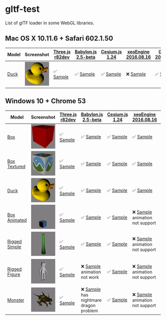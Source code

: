# gltf-test
List of glTF loader in some WebGL libraries.

## Mac OS X 10.11.6 + Safari 602.1.50

| Model                                         | Screenshot                                              |[Three.js r82dev](https://github.com/mrdoob/three.js/tree/dev/examples/js/loaders/GLTFLoader.js)                         |[Babylon.js 2.5-beta](https://github.com/BabylonJS/Babylon.js/tree/master/loaders/glTF)                                        |[Cesium.js 1.24](https://github.com/AnalyticalGraphicsInc/cesium/)                              |[xeoEngine 2016.08.16](https://github.com/xeolabs/xeoengine/tree/master/src/importing/gltf)                         |[GLBoost 2016.09.10](https://github.com/emadurandal/GLBoost/blob/master/src/js/middle_level/loader/GLTFLoader.js)                  |
|-----------------------------------------------|---------------------------------------------------------|-------------------------------------------------------------------------------------------------------------------------|-------------------------------------------------------------------------------------------------------------------------------|------------------------------------------------------------------------------------------------|--------------------------------------------------------------------------------------------------------------------|-----------------------------------------------------------------------------------------------------------------------------------|
|[Duck](sampleModels/Duck)                      |![](sampleModels/Duck/screenshot/screenshot.png)         |:white_check_mark: [Sample](https://cx20.github.io/gltf-test/examples/threejs/index.html?model=Duck&scale=1)             |:white_check_mark: [Sample](https://cx20.github.io/gltf-test/examples/babylonjs/index.html?model=Duck&scale=1)                 |:white_check_mark: [Sample](http://localhost:3000/examples/cesium/index.html?model=Duck)        |:x: [Sample](http://localhost:3000/examples/xeoengine/index.html?model=Duck&scale=1)                                |:white_check_mark: [Sample](https://cx20.github.io/gltf-test/examples/glboost/index.html?model=Duck&scale=1)                       |

## Windows 10 + Chrome 53

| Model                                         | Screenshot                                              |[Three.js r82dev](https://github.com/mrdoob/three.js/tree/dev/examples/js/loaders/GLTFLoader.js)                         |[Babylon.js 2.5-beta](https://github.com/BabylonJS/Babylon.js/tree/master/loaders/glTF)                                        |[Cesium.js 1.24](https://github.com/AnalyticalGraphicsInc/cesium/)                              |[xeoEngine 2016.08.16](https://github.com/xeolabs/xeoengine/tree/master/src/importing/gltf)                         |[GLBoost 2016.09.10](https://github.com/emadurandal/GLBoost/blob/master/src/js/middle_level/loader/GLTFLoader.js)                  |
|-----------------------------------------------|---------------------------------------------------------|-------------------------------------------------------------------------------------------------------------------------|-------------------------------------------------------------------------------------------------------------------------------|------------------------------------------------------------------------------------------------|--------------------------------------------------------------------------------------------------------------------|-----------------------------------------------------------------------------------------------------------------------------------|
|[Box](sampleModels/Box)                        |![](sampleModels/Box/screenshot/screenshot.png)          |:white_check_mark: [Sample](https://cx20.github.io/gltf-test/examples/threejs/index.html?model=Box&scale=1)              |:white_check_mark: [Sample](https://cx20.github.io/gltf-test/examples/babylonjs/index.html?model=Box&scale=1)                  |:white_check_mark: [Sample](http://localhost:3000/examples/cesium/index.html?model=Box)         |:white_check_mark: [Sample](http://localhost:3000/examples/xeoengine/index.html?model=Box&scale=1)                  |:white_check_mark: [Sample](https://cx20.github.io/gltf-test/examples/glboost/index.html?model=Box&scale=1)                        |
|[Box Textured](sampleModels/BoxTextured)       |![](sampleModels/BoxTextured/screenshot/screenshot.png)  |:white_check_mark: [Sample](https://cx20.github.io/gltf-test/examples/threejs/index.html?model=BoxTextured&scale=1)      |:white_check_mark: [Sample](https://cx20.github.io/gltf-test/examples/babylonjs/index.html?model=BoxTextured&scale=1)          |:white_check_mark: [Sample](http://localhost:3000/examples/cesium/index.html?model=BoxTextured) |:white_check_mark: [Sample](http://localhost:3000/examples/xeoengine/index.html?model=BoxTextured&scale=1)          |:x: [Sample](https://cx20.github.io/gltf-test/examples/glboost/index.html?model=BoxTextured&scale=1) has texture problem           |
|[Duck](sampleModels/Duck)                      |![](sampleModels/Duck/screenshot/screenshot.png)         |:white_check_mark: [Sample](https://cx20.github.io/gltf-test/examples/threejs/index.html?model=Duck&scale=1)             |:white_check_mark: [Sample](https://cx20.github.io/gltf-test/examples/babylonjs/index.html?model=Duck&scale=1)                 |:white_check_mark: [Sample](http://localhost:3000/examples/cesium/index.html?model=Duck)        |:white_check_mark: [Sample](http://localhost:3000/examples/xeoengine/index.html?model=Duck&scale=1)                 |:white_check_mark: [Sample](https://cx20.github.io/gltf-test/examples/glboost/index.html?model=Duck&scale=1)                       |
|[Box Animated](sampleModels/BoxAnimated)       |![](sampleModels/BoxAnimated/screenshot/screenshot.gif)  |:white_check_mark: [Sample](https://cx20.github.io/gltf-test/examples/threejs/index.html?model=BoxAnimated&scale=1)      |:white_check_mark: [Sample](https://cx20.github.io/gltf-test/examples/babylonjs/index.html?model=BoxAnimated&scale=1)          |:white_check_mark: [Sample](http://localhost:3000/examples/cesium/index.html?model=BoxAnimated) |:x: [Sample](http://localhost:3000/examples/xeoengine/index.html?model=BoxAnimated&scale=1) animation not support   |:white_check_mark: [Sample](https://cx20.github.io/gltf-test/examples/glboost/index.html?model=BoxAnimated&scale=1)                |
|[Rigged Simple](sampleModels/RiggedSimple)     |![](sampleModels/RiggedSimple/screenshot/screenshot.gif) |:white_check_mark: [Sample](https://cx20.github.io/gltf-test/examples/threejs/index.html?model=RiggedSimple&scale=0.2)   |:white_check_mark: [Sample](https://cx20.github.io/gltf-test/examples/babylonjs/index.html?model=RiggedSimple&scale=1)         |:white_check_mark: [Sample](http://localhost:3000/examples/cesium/index.html?model=RiggedSimple)|:x: [Sample](http://localhost:3000/examples/xeoengine/index.html?model=RiggedSimple&scale=0.2) animation not support|:white_check_mark: [Sample](https://cx20.github.io/gltf-test/examples/glboost/index.html?model=RiggedSimple&scale=0.2)             |
|[Rigged Figure](sampleModels/RiggedFigure)     |![](sampleModels/RiggedFigure/screenshot/screenshot.gif) |:white_check_mark: [Sample](https://cx20.github.io/gltf-test/examples/threejs/index.html?model=RiggedFigure&scale=1)     |:x: [Sample](https://cx20.github.io/gltf-test/examples/babylonjs/index.html?model=RiggedFigure&scale=1) animation not work     |:white_check_mark: [Sample](http://localhost:3000/examples/cesium/index.html?model=RiggedFigure)|:x: [Sample](http://localhost:3000/examples/xeoengine/index.html?model=RiggedFigure&scale=1) animation not support  |:x: [Sample](https://cx20.github.io/gltf-test/examples/glboost/index.html?model=RiggedFigure&scale=1) has nightmare dragon problem |
|[Monster](sampleModels/Monster)                |![](sampleModels/Monster/screenshot/screenshot.gif)      |:white_check_mark: [Sample](https://cx20.github.io/gltf-test/examples/threejs/index.html?model=Monster&scale=0.05)       |:x: [Sample](https://cx20.github.io/gltf-test/examples/babylonjs/index.html?model=Monster&scale=1) has nightmare dragon problem|:white_check_mark: [Sample](http://localhost:3000/examples/cesium/index.html?model=Monster)     |:x: [Sample](http://localhost:3000/examples/xeoengine/index.html?model=Monster&scale=0.05) animation not support    |:x: [Sample](https://cx20.github.io/gltf-test/examples/glboost/index.html?model=Monster&scale=0.05) has nightmare dragon problem   |

